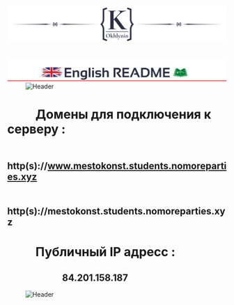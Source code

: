    ![Header](https://github.com/KonstantinOkhlynin/LearnToLearn/blob/master/assets/Headergithubname%20(2).svg)



   [![Header](https://github.com/KonstantinOkhlynin/LearnToLearn/blob/master/assets/1.svg)](https://github.com/KonstantinOkhlynin/Mesto-Backend/blob/main/README.EN.MD)
   ![Header](https://github.com/KonstantinOkhlynin/Project15/blob/main/assets/Mesto%20BackendRU.svg)
#     Домены для подключения к серверу :
##       http(s)://www.mestokonst.students.nomoreparties.xyz
##       http(s)://mestokonst.students.nomoreparties.xyz
#     Публичный IP адресс :
##        84.201.158.187


   ![Header](https://github.com/KonstantinOkhlynin/Project15/blob/main/assets/13.svg)

